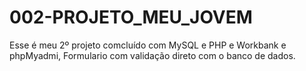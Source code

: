 # 002-PROJETO_MEU_JOVEM
 Esse é meu 2º projeto comcluído com MySQL e PHP e Workbank e phpMyadmi, Formulario com validação direto com o banco de dados.
